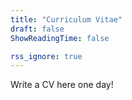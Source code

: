 ```yaml
---
title: "Curriculum Vitae"
draft: false
ShowReadingTime: false

rss_ignore: true
---
```


Write a CV here one day!